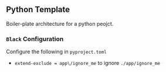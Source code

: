 ## Python Template
Boiler-plate architecture for a python peojct.

### `Black` Configuration
Configure the following in `pyproject.toml`
 * `extend-exclude = app\/ignore_me` to ignore `./app/ignore_me`<br>
